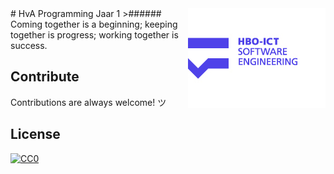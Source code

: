 <img src="hboict.jpg" align="right" />
# HvA Programming Jaar 1
>###### Coming together is a beginning; keeping together is progress; working together is success. 



## Contribute

Contributions are always welcome! ツ


## License

[![CC0](https://licensebuttons.net/p/zero/1.0/88x31.png)](http://creativecommons.org/publicdomain/zero/1.0/)

